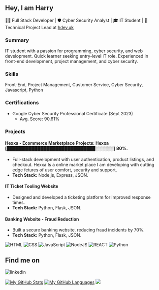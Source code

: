 ## Hey, I am Harry
👨‍💻 Full Stack Developer | 🛡️ Cyber Security Analyst | 🎓 IT Student | 🚀 Technical Project Lead at [hdev.uk](https://hdev.uk)

### Summary
IT student with a passion for programming, cyber security, and web development. Quick learner seeking entry-level IT role. Experienced in front-end development, project management, and cyber security.

### Skills
Front-End, Project Management, Customer Service, Cyber Security, Javascript, Python

### Certifications
- Google Cyber Security Professional Certificate (Sept 2023)
  - Avg. Score: 90.61%
  
### Projects
#### Hexxa - Ecommerce Marketplace Projects: Hexxa [█████████████████████████████░░░░░░] 80%.

- Full-stack development with user authentication, product listings, and checkout. Hexxa Is a online market place I am developing with cutting edge fetures of user comfort, security and support.
- **Tech Stack:** Node.js, Express, JSON.
  
#### IT Ticket Tooling Website

- Designed and developed a ticketing platform for improved response times.
- **Tech Stack:** Python, Flask, JSON.

#### Banking Website - Fraud Reduction

- Built a secure banking website, reducing fraud incidents by 70%.
- **Tech Stack:** Python, Flask, JSON.

![HTML](https://img.shields.io/badge/HTML5-E34F26?style=for-the-badge&logo=html5&logoColor=white)
![CSS](https://img.shields.io/badge/CSS3-1572B6?style=for-the-badge&logo=css3&logoColor=white)
![JavaScript](https://img.shields.io/badge/JavaScript-e9d44d?style=for-the-badge&logo=javascript&logoColor=white)
![NodeJS](https://img.shields.io/badge/Node.js-43853D?style=for-the-badge&logo=node.js&logoColor=white)
![REACT](https://img.shields.io/badge/React-20232A?style=for-the-badge&logo=react&logoColor=61DAFB)
![Python](https://img.shields.io/badge/Python-14354C?style=for-the-badge&logo=python&logoColor=white)
## Find me on
![linkedin](https://img.shields.io/badge/LinkedIn-0077B5?style=for-the-badge&logo=linkedin&logoColor=white)

[![My GitHub Stats](https://github-readme-stats.vercel.app/api/?username=CampbellHarry&count_private=false&theme=tokyonight&showicons=true)]()
[![My GitHub Languages](https://github-readme-stats.vercel.app/api/top-langs/?username=CampbellHarry&langs_count=3&theme=tokyonight)]()
![](https://api.ghprofile.me/view?username=SilentSerenityy&color=purple)

